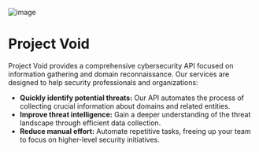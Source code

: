 ![image](https://github.com/user-attachments/assets/49104736-6b7e-4315-bd58-72410d4f2cdf)

# Project Void

Project Void provides a comprehensive cybersecurity API focused on information gathering and domain reconnaissance.  Our services are designed to help security professionals and organizations:

* **Quickly identify potential threats:**  Our API automates the process of collecting crucial information about domains and related entities.
* **Improve threat intelligence:**  Gain a deeper understanding of the threat landscape through efficient data collection.
* **Reduce manual effort:**  Automate repetitive tasks, freeing up your team to focus on higher-level security initiatives.

